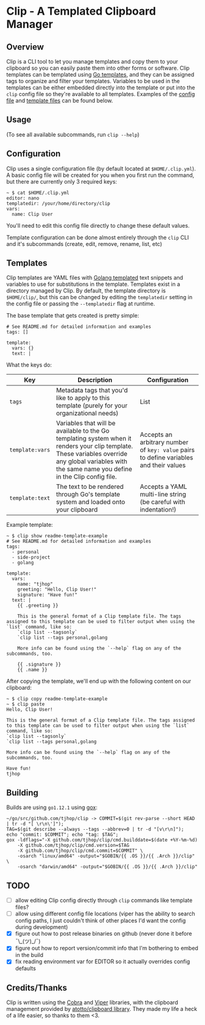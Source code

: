 # Clip - A Templated Clipboard Manager

## Overview
Clip is a CLI tool to let you manage templates and copy them to your clipboard so you can easily paste them into other forms or software. Clip templates can be templated using [Go templates](https://golang.org/pkg/text/template/), and they can be assigned tags to organize and filter your templates. Variables to be used in the templates can be either embedded directly into the template or put into the `clip` config file so they're available to all templates. Examples of the [config file](#Configuration) and [template files](#Templates) can be found below.

## Usage
(To see all available subcommands, run `clip --help`)

## Configuration
Clip uses a single configuration file (by default located at `$HOME/.clip.yml`). A basic config file will be created for you when you first run the command, but there are currently only 3 required keys:
```
~ $ cat $HOME/.clip.yml
editor: nano
templatedir: /your/home/directory/clip
vars:
  name: Clip User
```
You'll need to edit this config file directly to change these default values.

Template configuration can be done almost entirely through the `clip` CLI and it's subcommands (create, edit, remove, rename, list, etc)

## Templates
Clip templates are YAML files with [Golang templated](https://golang.org/pkg/text/template/) text snippets and variables to use for substitutions in the template. Templates exist in a directory managed by Clip. By default, the template directory is `$HOME/clip/`, but this can be changed by editing the `templatedir` setting in the config file or passing the `--templatedir` flag at runtime.

The base template that gets created is pretty simple:
```
# See README.md for detailed information and examples
tags: []

template:
  vars: {}
  text: |
```
What the keys do:

| Key | Description | Configuration |
| --- | ----------- | ------------- |
| `tags` | Metadata tags that you'd like to apply to this template (purely for your organizational needs) | List |
| `template:vars` | Variables that will be available to the Go templating system when it renders your clip template. These variables override any global variables with the same name you define in the Clip config file. | Accepts an arbitrary number of `key: value` pairs to define variables and their values |
| `template:text` | The text to be rendered through Go's template system and loaded onto your clipboard | Accepts a YAML multi-line string (be careful with indentation!) |

Example template:
```
~ $ clip show readme-template-example
# See README.md for detailed information and examples
tags:
  - personal
  - side-project
  - golang

template:
  vars:
    name: "tjhop"
    greeting: "Hello, Clip User!"
    signature: "Have fun!"
  text: |
    {{ .greeting }}

    This is the general format of a Clip template file. The tags assigned to this template can be used to filter output when using the `list` command, like so:
    `clip list --tagsonly`
    `clip list --tags personal,golang

    More info can be found using the `--help` flag on any of the subcommands, too.

    {{ .signature }}
    {{ .name }}
```

After copying the template, we'll end up with the following content on our clipboard:
```
~ $ clip copy readme-template-example
~ $ clip paste
Hello, Clip User!

This is the general format of a Clip template file. The tags assigned to this template can be used to filter output when using the `list` command, like so:
`clip list --tagsonly`
`clip list --tags personal,golang

More info can be found using the `--help` flag on any of the subcommands, too.

Have fun!
tjhop
```

## Building
Builds are using `go1.12.1` using [gox](https://github.com/mitchellh/gox):

```
~/go/src/github.com/tjhop/clip -> COMMIT=$(git rev-parse --short HEAD | tr -d "[ \r\n\']");
TAG=$(git describe --always --tags --abbrev=0 | tr -d "[v\r\n]");
echo "commit: $COMMIT"; echo "tag: $TAG";
gox -ldflags="-X github.com/tjhop/clip/cmd.builddate=$(date +%Y-%m-%d)
    -X github.com/tjhop/clip/cmd.version=$TAG
    -X github.com/tjhop/clip/cmd.commit=$COMMIT" \
    -osarch "linux/amd64" -output="$GOBIN/{{ .OS }}/{{ .Arch }}/clip" \
    -osarch "darwin/amd64" -output="$GOBIN/{{ .OS }}/{{ .Arch }}/clip"
```

## TODO
- [ ] allow editing Clip config directly through `clip` commands like template files?
- [ ] allow using different config file locations (viper has the ability to search config paths, I just couldn't think of other places I'd want the config during development)
- [X] figure out how to post release binaries on github (never done it before ¯\\\_(ツ)_/¯)
- [X] figure out how to report version/commit info that I'm bothering to embed in the build
- [X] fix reading environment var for EDITOR so it actually overrides config defaults

## Credits/Thanks
Clip is written using the [Cobra](https://github.com/spf13/cobra) and [Viper](https://github.com/spf13/viper) libraries, with the clipboard management provided by [atotto/clipboard library](https://github.com/atotto/clipboard). They made my life a heck of a life easier, so thanks to them <3.
